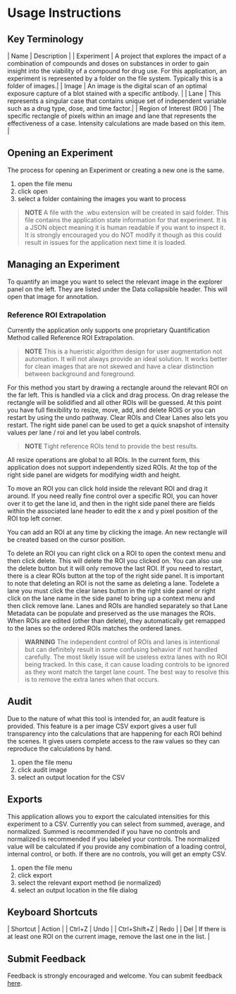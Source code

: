 # Usage Instructions

## Key Terminology

| Name | Description |
| Experiment | A project that explores the impact of a combination of compounds and doses on substances in order to gain insight into the viability of a compound for drug use. For this application, an experiment is represented by a folder on the file system. Typically this is a folder of images.|
| Image | An image is the digital scan of an optimal exposure capture of a blot stained with a specific antibody. |
| Lane | This represents a singular case that contains unique set of independent variable such as a drug type, dose, and time factor.|
| Region of Interest (ROI) | The specific rectangle of pixels within an image and lane that represents the effectiveness of a case. Intensity calculations are made based on this item. |

## Opening an Experiment

The process for opening an Experiment or creating a new one is the same.
1. open the file menu
1. click open
1. select a folder containing the images you want to process

> **NOTE**
> A file with the .wbu extension will be created in said folder. This file contains the application state information for that experiment. It is a JSON object meaning it is human readable if you want to inspect it. It is strongly encouraged you do NOT modify it though as this could result in issues for the application next time it is loaded.

## Managing an Experiment

To quantify an image you want to select the relevant image in the explorer panel on the left. They are listed under the Data collapsible header. This will open that image for annotation.

### Reference ROI Extrapolation

Currently the application only supports one proprietary Quantification Method called Reference ROI Extrapolation.

> **NOTE**
> This is a hueristic algorithm design for user augmentation not automation. It will not always provide an ideal solution. It works better for clean images that are not skewed and have a clear distinction between background and foreground.

For this method you start by drawing a rectangle around the relevant ROI on the far left. This is handled via a click and drag process. On drag release the rectangle will be solidified and all other ROIs will be guessed. At this point you have full flexibility to resize, move, add, and delete ROIS or you can restart by using the undo pathway. Clear ROIs and Clear Lanes also lets you restart. The right side panel can be used to get a quick snapshot of intensity values per lane / roi and let you label controls.

> **NOTE** Tight reference ROIs tend to provide the best results.

All resize operations are global to all ROIs. In the current form, this application does not support independently sized ROIs. At the top of the right side panel are widgets for modifying width and height.

To move an ROI you can click hold inside the relevant ROI and drag it around. If you need really fine control over a specific ROI, you can hover over it to get the lane id, and then in the right side panel there are fields within the associated lane header to edit the x and y pixel position of the ROI top left corner.

You can add an ROI at any time by clicking the image. An new rectangle will be created based on the cursor position.

To delete an ROI you can right click on a ROI to open the context menu and then click delete. This will delete the ROI you clicked on. You can also use the delete button but it will only remove the last ROI. If you need to restart, there is a clear ROIs button at the top of the right side panel. It is important to note that deleting an ROI is not the same as deleting a lane. Todelete a lane you must click the clear lanes button in the right side panel or right click on the lane name in the side panel to bring up a context menu and then click remove lane. Lanes and ROIs are handled separately so that Lane Metadata can be populate and preserved as the use manages the ROIs. When ROIs are edited (other than delete), they automatically get remapped to the lanes so the ordered ROIs matches the ordered lanes.

> **WARNING**
> The independent control of ROIs and lanes is intentional but can definitely result in some confusing behavior if not handled carefully. The most likely issue will be useless extra lanes with no ROI being tracked. In this case, it can cause loading controls to be ignored as they wont match the target lane count. The best way to resolve this is to remove the extra lanes when that occurs.

## Audit

Due to the nature of what this tool is intended for, an audit feature is provided. This feature is a per image CSV export gives a user full transparency into the calculations that are happening for each ROI behind the scenes. It gives users complete access to the raw values so they can reproduce the calculations by hand.

1. open the file menu
1. click audit image
1. select an output location for the CSV

## Exports

This application allows you to export the calculated intensities for this experiment to a CSV. Currently you can select from summed, average, and normalized. Summed is recommended if you have no controls and normalized is recommended if you labeled your controls. The normalized value will be calculated if you provide any combination of a loading control, internal control, or both. If there are no controls, you will get an empty CSV.

1. open the file menu
1. click export
1. select the relevant export method (ie normalized)
1. select an output location in the file dialog

## Keyboard Shortcuts

| Shortcut | Action |
| Ctrl+Z | Undo |
| Ctrl+Shift+Z | Redo |
| Del | If there is at least one ROI on the current image, remove the last one in the list. | 

## Submit Feedback

Feedback is strongly encouraged and welcome. You can submit feedback [here](https://github.com/blackberryfloat/western-blot-utility-docs/issues).

